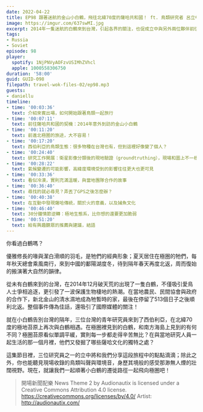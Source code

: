 ```yaml
---
date: 2022-04-22
title: EP98 跟著迷航的金山小白鶴，飛往北緯70度的薩哈共和國！ ft. 鳥類研究者 呂立中
image: https://imgur.com/637swMI.jpg
excerpt: 2014年一隻迷航的白鶴來到台灣，引起各界的關注，也促成立中與另外兩位夥伴前往薩哈共和國研究白鶴棲地的旅程。白鶴的苔原故鄉，究竟是怎樣的一種環境？節目中除了這段旅程中的點點滴滴，還能聽見現場收錄的鳥類叫聲與環境音。現在，就讓我們一起順著小白鶴的遷徙路徑一起飛向極圈吧！
tags:
- Russia
- Soviet
episode: 98
player:
  spotify: 1NjPNVyAOFzvUSIMhZVhcl
  apple: 1000558306750
duration: '58:00'
guid: GUID-098
filepath: travel-wok-files-02/ep98.mp3
guests:
- daniellu
timeline:
- time: '00:03:36'
  text: 介紹來賓出場，如何開始跟著鳥類一起旅行
- time: '00:07:11'
  text: 前往薩哈共和國的契機：2014年意外到訪的金山小白鶴
- time: '00:11:20'
  text: 前進北極圈的旅途，大不容易！
- time: '00:17:20'
  text: 西伯利亞的鳥類生態：很多物種在台灣也有，但到這裡好像變了個人？
- time: '00:24:40'
  text: 研究工作開展：衛星影像分類後的現地驗證（groundtruthing），現場和圖上不一樣！
- time: '00:28:22'
  text: 氣候變遷的可能影響，高緯度環境受到的影響往往更大也更可見
- time: '00:33:36'
  text: 看似冷漠，實則充滿溫暖，與當地團隊合作的故事
- time: '00:36:40'
  text: 尋找的就必尋見？弄丟了GPS之後怎麼辦？
- time: '00:40:38'
  text: 在互動中發現薩哈傳統，關於火的意義，以及捕魚文化
- time: '00:46:40'
  text: 30分鐘情節逆轉：極地生態系，比你想的還要更加脆弱
- time: '00:51:20'
  text: 給有興趣聽眾的推薦與建議，結語
---
```

你看過白鶴嗎？

優雅修長的喙與潔白滑順的羽毛，是牠們的經典形象；夏天居住在極圈的牠們，每年秋天總會乘風南行，來到中國的鄱陽湖度冬，待到隔年春天再度北返，周而復始的搬演著大自然的韻律。

從未有白鶴來到的台灣，在2014年12月破天荒的出現了一隻白鶴，不僅吸引愛鳥人士爭相追逐，更引發了一波保護生物棲地的熱潮。在當地農民、民間協會與政府的合作下，新北金山的清水濕地成為牠暫時的家，最後在停留了513個日子之後順利北返。整個事件傳為佳話，還吸引了國際媒體的關注！

就在小白鶴告別台灣的隔年，三位台灣的青年研究員來到了西伯利亞，在北緯70度的極地苔原上再次與白鶴相遇。在極圈裡見到的白鶴，和南方海島上見到的有何不同？極圈苔原看似單調平緩，實則每一步都走得辛苦無比？在與當地研究人員一起生活的那一個月裡，他們又發掘了哪些薩哈文化的獨特之處？

這集節目裡，三位研究員之一的立中將和我們分享這段旅程中的點點滴滴；除此之外，你也能聽見現場收錄的鳥類叫聲與環境音，身歷其境般的感受那渺無人煙的壯闊視野。現在，就讓我們一起順著小白鶴的遷徙路徑一起飛向極圈吧！

> 開場新聞配樂 News Theme 2 by Audionautix is licensed under a Creative Commons Attribution 4.0 license. https://creativecommons.org/licenses/by/4.0/ Artist: http://audionautix.com/
